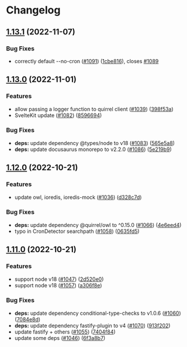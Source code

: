 # Changelog

## [1.13.1](https://github.com/quirrel-dev/quirrel/compare/v1.13.0...v1.13.1) (2022-11-07)


### Bug Fixes

* correctly default --no-cron ([#1091](https://github.com/quirrel-dev/quirrel/issues/1091)) ([1cbe816](https://github.com/quirrel-dev/quirrel/commit/1cbe81644e5ffb6f188e08dff1383454f1e59d0b)), closes [#1089](https://github.com/quirrel-dev/quirrel/issues/1089)

## [1.13.0](https://github.com/quirrel-dev/quirrel/compare/v1.12.0...v1.13.0) (2022-11-01)


### Features

* allow passing a logger function to quirrel client ([#1039](https://github.com/quirrel-dev/quirrel/issues/1039)) ([398f53a](https://github.com/quirrel-dev/quirrel/commit/398f53a053d18f56ed1a99ec67066003f413c6c4))
* SvelteKit update ([#1082](https://github.com/quirrel-dev/quirrel/issues/1082)) ([8596694](https://github.com/quirrel-dev/quirrel/commit/8596694038b76154b030868698f2ba75548309aa))


### Bug Fixes

* **deps:** update dependency @types/node to v18 ([#1083](https://github.com/quirrel-dev/quirrel/issues/1083)) ([565e5a8](https://github.com/quirrel-dev/quirrel/commit/565e5a8604cb326ee422784de75af0578e443dc2))
* **deps:** update docusaurus monorepo to v2.2.0 ([#1086](https://github.com/quirrel-dev/quirrel/issues/1086)) ([5e219b9](https://github.com/quirrel-dev/quirrel/commit/5e219b986cdfe5ba5ed383e616530533126ac438))

## [1.12.0](https://github.com/quirrel-dev/quirrel/compare/v1.11.0...v1.12.0) (2022-10-21)


### Features

* update owl, ioredis, ioredis-mock ([#1036](https://github.com/quirrel-dev/quirrel/issues/1036)) ([d328c7d](https://github.com/quirrel-dev/quirrel/commit/d328c7d8aaeb57b70ef6ca3b85d55aa902fb102c))


### Bug Fixes

* **deps:** update dependency @quirrel/owl to ^0.15.0 ([#1066](https://github.com/quirrel-dev/quirrel/issues/1066)) ([4e6eed4](https://github.com/quirrel-dev/quirrel/commit/4e6eed4401a93f820fec0667bfa31879bbc2e19a))
* typo in CronDetector searchpath ([#1058](https://github.com/quirrel-dev/quirrel/issues/1058)) ([0635fd5](https://github.com/quirrel-dev/quirrel/commit/0635fd5e1fe7fe3e27b3cee7fd56a68347c22423))

## [1.11.0](https://github.com/quirrel-dev/quirrel/compare/v1.10.0...v1.11.0) (2022-10-21)


### Features

* support node v18 ([#1047](https://github.com/quirrel-dev/quirrel/issues/1047)) ([2d520e0](https://github.com/quirrel-dev/quirrel/commit/2d520e0f6f736f049c3eb016c300fb907a2bd8a5))
* support node v18 ([#1057](https://github.com/quirrel-dev/quirrel/issues/1057)) ([a306f8e](https://github.com/quirrel-dev/quirrel/commit/a306f8e66d9f04f053dbc2b3d5b0d5e018de2245))


### Bug Fixes

* **deps:** update dependency conditional-type-checks to v1.0.6 ([#1060](https://github.com/quirrel-dev/quirrel/issues/1060)) ([7084e8d](https://github.com/quirrel-dev/quirrel/commit/7084e8d91dae50299e8a236f847986c19e77a84e))
* **deps:** update dependency fastify-plugin to v4 ([#1070](https://github.com/quirrel-dev/quirrel/issues/1070)) ([913f202](https://github.com/quirrel-dev/quirrel/commit/913f202b4a0d525f7bdd033b971545fc329e9466))
* update fastify + others ([#1055](https://github.com/quirrel-dev/quirrel/issues/1055)) ([7404f84](https://github.com/quirrel-dev/quirrel/commit/7404f849ef4df6672896759d4abcb66761a35da0))
* update some deps ([#1046](https://github.com/quirrel-dev/quirrel/issues/1046)) ([6f3a8b7](https://github.com/quirrel-dev/quirrel/commit/6f3a8b7aee7d8578c784c583ae014af09ed69fb1))
